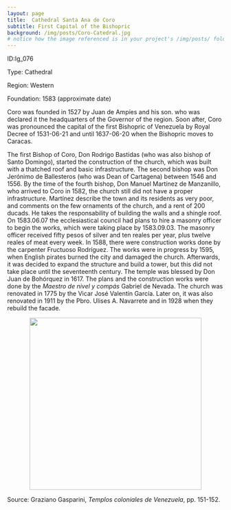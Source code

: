 ```yaml
---
layout: page
title:  Cathedral Santa Ana de Coro
subtitle: First Capital of the Bishopric
background: /img/posts/Coro-Catedral.jpg
# notice how the image referenced is in your project's /img/posts/ folder.
---
```

ID:Ig_076

Type: Cathedral

Region: Western

Foundation: 1583 (approximate date)

Coro was founded in 1527 by Juan de Ampíes and his son. who was declared it the headquarters of the Governor of the region. Soon after, Coro was pronounced the capital of the first Bishopric of Venezuela by Royal Decree of 1531-06-21 and until 1637-06-20 when the Bishopric moves to Caracas.

The first Bishop of Coro, Don Rodrigo Bastidas (who was also bishop of Santo Domingo),  started the construction of the church, which was built with a thatched roof and basic infrastructure. The second bishop was Don Jerónimo de Ballesteros (who was Dean of Cartagena) between 1546 and 1556. By the time of the fourth bishop, Don Manuel Martínez de Manzanillo, who arrived to Coro in 1582, the church still did not have a proper infrastructure. Martínez describe the town and its residents as very poor, and comments on the few ornaments of the church, and a rent of 200 ducads. He takes the responsability of building the walls and a shingle roof. On 1583.06.07 the ecclesiastical council had plans to hire a masonry officer to begin the works, which were taking place by 1583.09.03. The masonry officer received fifty pesos of silver and ten reales per year, plus twelve reales of meat every week. In 1588, there were construction works done by the carpenter Fructuoso Rodríguez. The works were in progress by 1595, when English pirates burned the city and damaged the church. Afterwards, it was decided to expand the structure and build a tower, but this did not take place until the seventeenth century. The temple was blessed by Don Juan de Bohórquez in 1617. The plans and the construction works were done by the *Maestro de nivel y compás* Gabriel de Nevada. The church was renovated in 1775 by the Vicar José Valentín García. Later on, it was also renovated in 1911 by the Pbro. Ulises A. Navarrete and in 1928 when they rebuild the facade.

<img src="/mapping-venezuela/img/Coro.png" style="display: block; width: 400px; margin-right: auto; margin-left: auto;" />



Source: Graziano Gasparini, *Templos coloniales de Venezuela*, pp. 151-152.
